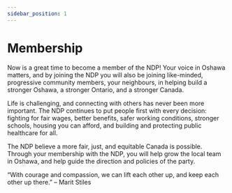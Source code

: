 ```yaml
---
sidebar_position: 1
---
```


# Membership

Now is a great time to become a member of the NDP!  Your voice in Oshawa matters, and by joining the NDP you will also be joining like-minded, progressive community members, your neighbours, in helping build a stronger Oshawa, a stronger Ontario, and a stronger Canada. 

Life is challenging, and connecting with others has never been more important. The NDP continues to put people first with every decision: fighting for fair wages, better benefits, safer working conditions, stronger schools, housing you can afford, and building and protecting public healthcare for all. 

The NDP believe a more fair, just, and equitable Canada is possible. Through your membership with the NDP, you will help grow the local team in Oshawa, and help guide the direction and policies of the party.

“With courage and compassion, we can lift each other up, and keep each other up there.” 
        – Marit Stiles
